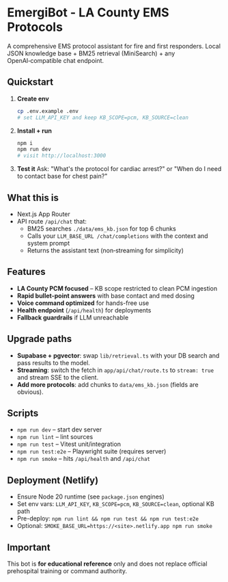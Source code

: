# EmergiBot - LA County EMS Protocols

A comprehensive EMS protocol assistant for fire and first responders. Local JSON knowledge base + BM25 retrieval (MiniSearch) + any OpenAI‑compatible chat endpoint.

## Quickstart

1) **Create env**
   ```bash
   cp .env.example .env
   # set LLM_API_KEY and keep KB_SCOPE=pcm, KB_SOURCE=clean
   ```

2) **Install + run**
   ```bash
   npm i
   npm run dev
   # visit http://localhost:3000
   ```

3) **Test it**
   Ask: "What's the protocol for cardiac arrest?" or "When do I need to contact base for chest pain?"

## What this is
- Next.js App Router
- API route `/api/chat` that:
  - BM25 searches `./data/ems_kb.json` for top 6 chunks
  - Calls your `LLM_BASE_URL /chat/completions` with the context and system prompt
  - Returns the assistant text (non‑streaming for simplicity)

## Features
- **LA County PCM focused** – KB scope restricted to clean PCM ingestion
- **Rapid bullet-point answers** with base contact and med dosing
- **Voice command optimized** for hands-free use
- **Health endpoint** (`/api/health`) for deployments
- **Fallback guardrails** if LLM unreachable

## Upgrade paths
- **Supabase + pgvector**: swap `lib/retrieval.ts` with your DB search and pass results to the model.
- **Streaming**: switch the fetch in `app/api/chat/route.ts` to `stream: true` and stream SSE to the client.
- **Add more protocols**: add chunks to `data/ems_kb.json` (fields are obvious).

## Scripts
- `npm run dev` – start dev server
- `npm run lint` – lint sources
- `npm run test` – Vitest unit/integration
- `npm run test:e2e` – Playwright suite (requires server)
- `npm run smoke` – hits `/api/health` and `/api/chat`

## Deployment (Netlify)
- Ensure Node 20 runtime (see `package.json` engines)
- Set env vars: `LLM_API_KEY`, `KB_SCOPE=pcm`, `KB_SOURCE=clean`, optional KB path
- Pre-deploy: `npm run lint && npm run test && npm run test:e2e`
- Optional: `SMOKE_BASE_URL=https://<site>.netlify.app npm run smoke`

## Important
This bot is **for educational reference** only and does not replace official prehospital training or command authority.
